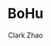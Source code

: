 ---
title: "BoHu"
github: https://github.com/Clark-Zhao/bohu-jekyll-theme
demo: https://llawlight.github.io/bohu-jekyll-theme/
author: Clark Zhao
draft: true
ssg:
  - Jekyll
cms:
  - No Cms
---